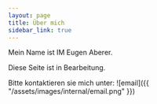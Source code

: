 ```yaml
---
layout: page
title: Über mich
sidebar_link: true
---
```


<!--
<p class="message">
  Ein gutes Zitat...
</p>
-->

Mein Name ist IM Eugen Aberer.

Diese Seite ist in Bearbeitung.

Bitte kontaktieren sie mich unter: 
![email]({{ "/assets/images/internal/email.png" }})